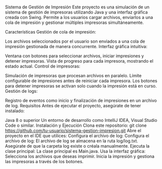 Sistema de Gestión de Impresión
Este proyecto es una simulación de un sistema de gestión de impresoras utilizando Java y una interfaz gráfica creada con Swing. Permite a los usuarios cargar archivos, enviarlos a una cola de impresión y gestionar múltiples impresoras simultáneamente.

Características
Gestión de cola de impresión:

Los archivos seleccionados por el usuario son enviados a una cola de impresión gestionada de manera concurrente.
Interfaz gráfica intuitiva:

Ventana con botones para seleccionar archivos, iniciar impresiones y detener impresoras.
Vista de progreso para cada impresora, mostrando el estado actual.
Control de impresoras:

Simulación de impresoras que procesan archivos en paralelo.
Límite configurable de impresiones antes de reiniciar cada impresora.
Los botones para detener impresoras se activan solo cuando la impresión está en curso.
Gestión de logs:

Registro de eventos como inicio y finalización de impresiones en un archivo de log.
Requisitos
Antes de ejecutar el proyecto, asegúrate de tener instalado:

Java 8 o superior
Un entorno de desarrollo como IntelliJ IDEA, Visual Studio Code o similar.
Instalación y Ejecución
Clona este repositorio:
git clone https://github.com/tu-usuario/sistema-gestion-impresion.git
Abre el proyecto en el IDE que utilices: Configura el archivo de log:
Configura el archivo de log: El archivo de log se almacena en la ruta log/log.txt. Asegúrate de que la carpeta log existe o créala manualmente.
Ejecuta la clase principal: La clase principal es Main.java.
Usa la interfaz gráfica: Selecciona los archivos que deseas imprimir. Inicia la impresión y gestiona las impresoras a través de los botones.
